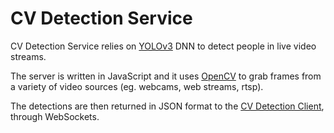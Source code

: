 # CV Detection Service

CV Detection Service relies on [YOLOv3](https://pjreddie.com/darknet/yolo) DNN to detect people in live video streams.

The server is written in JavaScript and it uses [OpenCV](https://opencv.org) to grab frames from a variety of video sources (eg. webcams, web streams, rtsp).

The detections are then returned in JSON format to the [CV Detection Client](https://github.com/erosinnocenti/cv-detection-client), through WebSockets.

